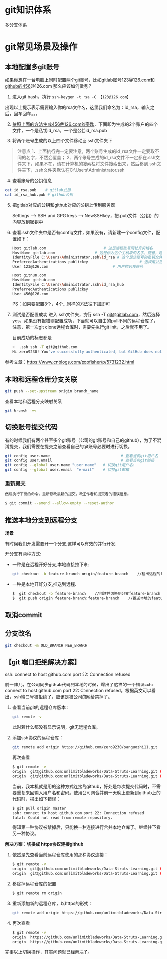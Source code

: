# git知识体系

多分支体系

# git常见场景及操作

## 本地配置多git账号

如果你想在一台电脑上同时配置两个git账号，比如gitlab账号123@126.com和github的456@126.com
那么应该如何做呢？

1. 进入git bash，执行 `ssh-keygen -t rsa -C 【123@126.com】`

出现以上提示表示需要输入你的rsa文件名，这里我们命名为：id_rsa，输入之后，回车回车。。。

2. 依照上面的方法生成456@126.com的密匙，下面即为生成的2个账户的四个文件，一个是私钥id_rsa，一个是公钥id_rsa.pub

3. 将两个账号生成的以上四个文件移动至.ssh文件夹下

> 注意点
> 1、上面执行完一定要注意，两个账号生成的id_rsa文件一定要取不同的名字，不然会覆盖；
> 2、两个账号生成的id_rsa文件不一定都在.ssh文件夹下，如果不在，请在计算机的搜索栏将文件搜索出来，然后移到.ssh文件夹下，.ssh文件夹默认在C:\Users\Administrator.ssh

4. 查看账号的公钥信息

```bash
cat id_rsa.pub    # gitlab公钥
cat id_rsa_hub.pub # github公钥
```




5. 把gitlab对应的公钥和github对应的公钥上传到服务器

   Settings	—>	SSH and GPG keys	—>	NewSSHkey，把.pub文件（公钥）的内容放到密钥中

6. 查看.ssh文件夹中是否有config文件，如果没有，请新建一个config文件，配置如下：

   ```bash
   Host gitlab.com 							# 这是远程账号网址真实域名
   HostName gitlab.com 					# 这是你为这个主机取的名字，随意，题主为了省事直接叫gitlab.com
   IdentityFile C:\Users\Administrator.ssh\id_rsa # 这个是该账号的私钥文件
   PreferredAuthentications publickey 						# 选择用公钥与远程建立联系
   User 123@126.com 							# 用户的远程账号
   
   Host github.com
   HostName github.com
   IdentityFile C:\Users\Administrator.ssh\id_rsa_hub
   PreferredAuthentications publickey
   User 456@126.com
   ```

   PS：如果要配置3个，4个…同样的方法往下加即可
   
7. 测试是否配置成功
   进入.ssh文件夹，执行 ssh -T git@gitlab.com，然后选择yes，如果没有报错则配置成功，下面就可以自由的pull不同的远程仓库了，注意，第一次git clone远程仓库时，需要先执行git init，之后就不用了。

   目前成功的标志都是

   ```bash
   ➜  .ssh ssh -T git@github.com
   Hi zero9230! You've successfully authenticated, but GitHub does not provide shell access.
   ```

   

参考文章：https://www.cnblogs.com/popfisher/p/5731232.html

## 本地和远程仓库分支关联

```bash
git push --set-upstream origin branch_name
```



查看本地和远程分支映射关系

```bash
git branch -vv
```



## 切换账号提交代码

有的时候我们有两个甚至多个git账号（公司的git账号和自己的github），为了不混淆提交，我们需要在提交之前查看自己的git账号必要时进行切换。

```bash
git config user.name								# 查看当前git用户名 
git config user.email								# 查看当前git邮箱
git config --global user.name "user name"	# 切换git用户名:
git config --global user.email  "e-mail"	# 切换git邮箱
```





### 重新提交

```bash
然后执行下面的命令，重新修改最新的提交，改正作者和提交者的错误信息。

$ git commit --amend --allow-empty --reset-author
```



## 推送本地分支到远程分支

 **场景** 

有时候我们开发需要开一个分支,这样可以有效的并行开发.

开分支有两种方式:

- 一种是在远程开好分支,本地直接拉下来;

  ```bash
  git checkout -b feature-branch origin/feature-branch    //检出远程的feature-branch分支到本地
  ```

- 一种是本地开好分支,推送到远程.

  ```bash
  $  git checkout -b feature-branch    //创建并切换到分支feature-branch  
  $  git push origin feature-branch:feature-branch    //推送本地的feature-branch(冒号前面的)分支到远程origin的feature-branch(冒号后面的)分支(没有会自动创建)
  ```

## 取消commit






## 分支改名

```bash
git checkout -m OLD_BRANCH NEW_BRANCH
```



## 【git 端口拒绝解决方案】

ssh: connect to host github.com port 22: Connection refused

前一阵儿，在公司同步github代码到本地的时候，爆出了这样的一个错误ssh: connect to host github.com port 22: Connection refused。根据英文可以看出，ssh端口号被拒绝了，应该是被公司的网给禁掉了。

1. 查看当前git的远程仓库版本：

   ```bash
   git remote -v
   ```

   此时若什么都没有显示说明，git无远程仓库。

2. 添加ssh协议的远程仓库：

   ```bash
   git remote add origin https://github.com/zero9230/sanguozhi11.git
   ```

   再次查看

   ```bash
   $ git remote -v
   origin  git@github.com:unlimitbladeworks/Data-Struts-Learning.git (fetch)
   origin  git@github.com:unlimitbladeworks/Data-Struts-Learning.git (push)
   ```

   当前，我本机就是用的这种方式连接的github，好处是每次提交代码时，不需要重复来回输入用户名和密码。使用公司网合并前一天晚上更新到github上的代码时，报出如下错误：

   ```bash
   $ git pull origin master
   ssh: connect to host github.com port 22: Connection refused
   fatal: Could not read from remote repository.
   ```

   得知第一种协议被禁掉后，只能换一种连接进行合并本地仓库了。继续往下看另一种协议。



**解决方案：切换成 https协议连接github**

1. 依然是先查看当前远程仓库使用的那种协议连接：

   ```bash
   $ git remote -v
   origin  git@github.com:unlimitbladeworks/Data-Struts-Learning.git (fetch)
   origin  git@github.com:unlimitbladeworks/Data-Struts-Learning.git (push)
   ```

2. 移除掉远程仓库的配置

   ```bash
   $ git remote rm origin
   ```

3. 重新添加新的远程仓库，以https的形式：

   ```bash
   git remote add origin https://github.com/unlimitbladeworks/Data-Struts-Learning.git
   ```

4. 再次查看

   ```bash
   $ git remote -v
   origin  https://github.com/unlimitbladeworks/Data-Struts-Learning.git (fetch)
   origin  https://github.com/unlimitbladeworks/Data-Struts-Learning.git (push)
   
   ```

   


完事以上切换操作，其实问题就已经解决了。

